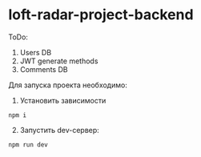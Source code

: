 # loft-radar-project-backend

ToDo:
1. Users DB
2. JWT generate methods
3. Comments DB

Для запуска проекта необходимо:

1. Установить зависимости

```shell
npm i
```

2. Запустить dev-сервер:

```shell
npm run dev
```
